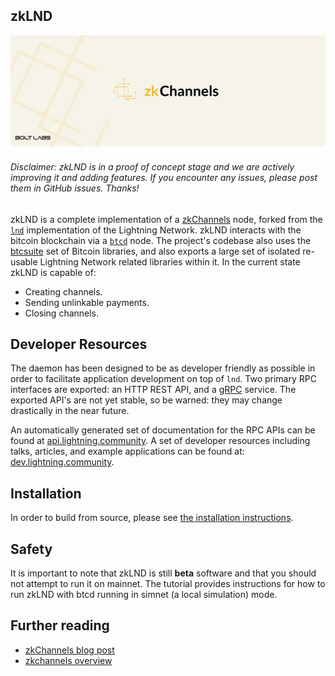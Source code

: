 ## zkLND

<img src="zkchannels_header.png">

###### Disclaimer: zkLND is in a proof of concept stage and we are actively improving it and adding features. If you encounter any issues, please post them in GitHub issues. Thanks!

zkLND is a complete implementation of a [zkChannels](https://github.com/boltlabs-inc/libzkchannels) node, forked from the [`lnd`](https://github.com/lightningnetwork/lnd) implementation of the Lightning Network. zkLND interacts with the bitcoin blockchain via a [`btcd`](https://github.com/btcsuite/btcd) node.
The project's codebase also uses the [btcsuite](https://github.com/btcsuite/) set of Bitcoin libraries, and also exports a large set of isolated re-usable Lightning Network related libraries within it.  In the current state zkLND is capable of:
* Creating channels.
* Sending unlinkable payments.
* Closing channels.

## Developer Resources
The daemon has been designed to be as developer friendly as possible in order
to facilitate application development on top of `lnd`. Two primary RPC
interfaces are exported: an HTTP REST API, and a [gRPC](https://grpc.io/)
service. The exported API's are not yet stable, so be warned: they may change
drastically in the near future.

An automatically generated set of documentation for the RPC APIs can be found
at [api.lightning.community](https://api.lightning.community). A set of developer
resources including talks, articles, and example applications can be found at:
[dev.lightning.community](https://dev.lightning.community).


## Installation
In order to build from source, please see [the installation instructions](zklnd_tutorial/zklnd_installation_instructions.md).


## Safety
It is important to note that zkLND is still **beta** software and that you should not attempt to run it on mainnet. The tutorial provides instructions for how to run zkLND with btcd running in simnet (a local simulation) mode.


## Further reading
* [zkChannels blog post](https://medium.com/boltlabs/zkchannels-for-bitcoin-f1bbf6e3570e)
* [zkchannels overview](zklnd_tutorial/zklnd_overview.md)
